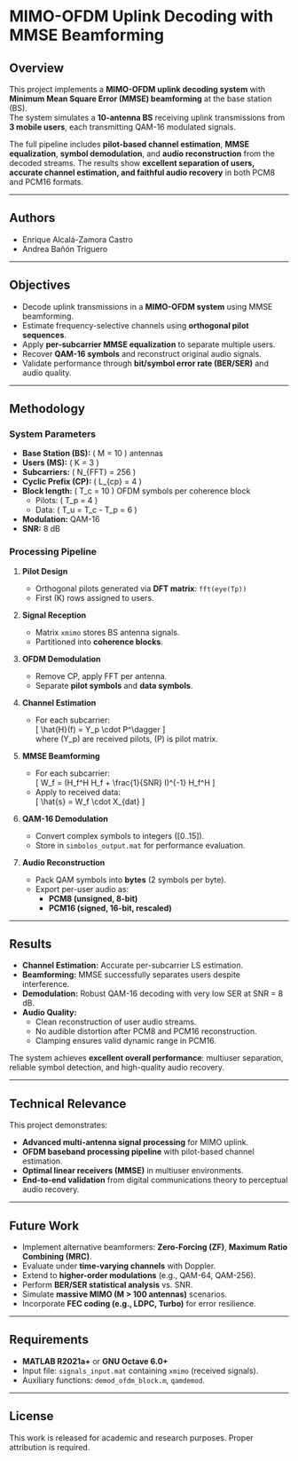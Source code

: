 # MIMO-OFDM Uplink Decoding with MMSE Beamforming

## Overview  
This project implements a **MIMO-OFDM uplink decoding system** with **Minimum Mean Square Error (MMSE) beamforming** at the base station (BS).  
The system simulates a **10-antenna BS** receiving uplink transmissions from **3 mobile users**, each transmitting QAM-16 modulated signals.  

The full pipeline includes **pilot-based channel estimation**, **MMSE equalization**, **symbol demodulation**, and **audio reconstruction** from the decoded streams. The results show **excellent separation of users, accurate channel estimation, and faithful audio recovery** in both PCM8 and PCM16 formats.

---

## Authors  
- Enrique Alcalá-Zamora Castro  
- Andrea Bañón Triguero   

---

## Objectives  

- Decode uplink transmissions in a **MIMO-OFDM system** using MMSE beamforming.  
- Estimate frequency-selective channels using **orthogonal pilot sequences**.  
- Apply **per-subcarrier MMSE equalization** to separate multiple users.  
- Recover **QAM-16 symbols** and reconstruct original audio signals.  
- Validate performance through **bit/symbol error rate (BER/SER)** and audio quality.  

---

## Methodology  

### System Parameters  
- **Base Station (BS):** \( M = 10 \) antennas  
- **Users (MS):** \( K = 3 \)  
- **Subcarriers:** \( N_{FFT} = 256 \)  
- **Cyclic Prefix (CP):** \( L_{cp} = 4 \)  
- **Block length:** \( T_c = 10 \) OFDM symbols per coherence block  
  - Pilots: \( T_p = 4 \)  
  - Data: \( T_u = T_c - T_p = 6 \)  
- **Modulation:** QAM-16  
- **SNR:** 8 dB  

### Processing Pipeline  

1. **Pilot Design**  
   - Orthogonal pilots generated via **DFT matrix**: `fft(eye(Tp))`  
   - First \(K\) rows assigned to users.  

2. **Signal Reception**  
   - Matrix `xmimo` stores BS antenna signals.  
   - Partitioned into **coherence blocks**.  

3. **OFDM Demodulation**  
   - Remove CP, apply FFT per antenna.  
   - Separate **pilot symbols** and **data symbols**.  

4. **Channel Estimation**  
   - For each subcarrier:  
     \[
     \hat{H}(f) = Y_p \cdot P^\dagger
     \]  
     where \(Y_p\) are received pilots, \(P\) is pilot matrix.  

5. **MMSE Beamforming**  
   - For each subcarrier:  
     \[
     W_f = (H_f^H H_f + \frac{1}{SNR} I)^{-1} H_f^H
     \]  
   - Apply to received data:  
     \[
     \hat{s} = W_f \cdot X_{dat}
     \]  

6. **QAM-16 Demodulation**  
   - Convert complex symbols to integers \([0..15]\).  
   - Store in `simbolos_output.mat` for performance evaluation.  

7. **Audio Reconstruction**  
   - Pack QAM symbols into **bytes** (2 symbols per byte).  
   - Export per-user audio as:  
     - **PCM8 (unsigned, 8-bit)**  
     - **PCM16 (signed, 16-bit, rescaled)**  

---

## Results  

- **Channel Estimation:** Accurate per-subcarrier LS estimation.  
- **Beamforming:** MMSE successfully separates users despite interference.  
- **Demodulation:** Robust QAM-16 decoding with very low SER at SNR = 8 dB.  
- **Audio Quality:**  
  - Clean reconstruction of user audio streams.  
  - No audible distortion after PCM8 and PCM16 reconstruction.  
  - Clamping ensures valid dynamic range in PCM16.  

The system achieves **excellent overall performance**: multiuser separation, reliable symbol detection, and high-quality audio recovery.

---

## Technical Relevance  

This project demonstrates:  
- **Advanced multi-antenna signal processing** for MIMO uplink.  
- **OFDM baseband processing pipeline** with pilot-based channel estimation.  
- **Optimal linear receivers (MMSE)** in multiuser environments.  
- **End-to-end validation** from digital communications theory to perceptual audio recovery.  

---

## Future Work  

- Implement alternative beamformers: **Zero-Forcing (ZF)**, **Maximum Ratio Combining (MRC)**.  
- Evaluate under **time-varying channels** with Doppler.  
- Extend to **higher-order modulations** (e.g., QAM-64, QAM-256).  
- Perform **BER/SER statistical analysis** vs. SNR.  
- Simulate **massive MIMO (M > 100 antennas)** scenarios.  
- Incorporate **FEC coding (e.g., LDPC, Turbo)** for error resilience.  

---

## Requirements  

- **MATLAB R2021a+** or **GNU Octave 6.0+**  
- Input file: `signals_input.mat` containing `xmimo` (received signals).  
- Auxiliary functions: `demod_ofdm_block.m`, `qamdemod`.  

---

## License  

This work is released for academic and research purposes. Proper attribution is required.  
